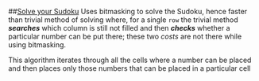 ##[Solve your Sudoku](http://anupamghosh.github.io/SudokuSolver/)
Uses bitmasking to solve the Sudoku, hence faster than trivial method of solving where, for a single `row` the trivial method _**searches**_ which column is still not filled  and then _**checks**_ whether a particular number can be put there; these two _costs_ are not there while using bitmasking. 

This algorithm iterates through all the cells where a number can be placed and then places only those numbers that can be placed in a particular cell

